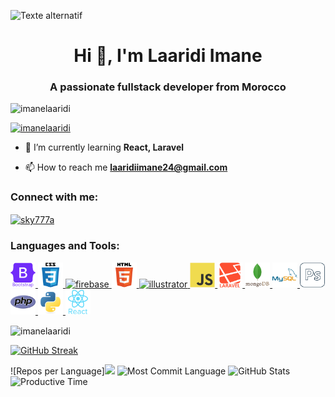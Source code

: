 ![Texte alternatif]([URL_de_l_image](https://www.pinterest.com/pin/586664288973247309/))


<h1 align="center">Hi 👋, I'm Laaridi Imane</h1>
<h3 align="center">A passionate fullstack developer from Morocco</h3>

<p align="left"> <img src="https://komarev.com/ghpvc/?username=imanelaaridi&label=Profile%20views&color=0e75b6&style=flat-square" alt="imanelaaridi" /> </p>

<p align="left"> <a href="https://github.com/ryo-ma/github-profile-trophy"><img src="https://github-profile-trophy.vercel.app/?username=imanelaaridi" alt="imanelaaridi" /></a> </p>

- 🌱 I’m currently learning **React, Laravel**

- 📫 How to reach me **laaridiimane24@gmail.com**

<h3 align="left">Connect with me:</h3>
<p align="left">
<a href="https://discord.gg/sky777a" target="blank"><img align="center" src="https://raw.githubusercontent.com/rahuldkjain/github-profile-readme-generator/master/src/images/icons/Social/discord.svg" alt="sky777a" height="30" width="40" /></a>
</p>

<h3 align="left">Languages and Tools:</h3>
<p align="left"> <a href="https://getbootstrap.com" target="_blank" rel="noreferrer"> <img src="https://raw.githubusercontent.com/devicons/devicon/master/icons/bootstrap/bootstrap-plain-wordmark.svg" alt="bootstrap" width="40" height="40"/> </a> <a href="https://www.w3schools.com/css/" target="_blank" rel="noreferrer"> <img src="https://raw.githubusercontent.com/devicons/devicon/master/icons/css3/css3-original-wordmark.svg" alt="css3" width="40" height="40"/> </a> <a href="https://firebase.google.com/" target="_blank" rel="noreferrer"> <img src="https://www.vectorlogo.zone/logos/firebase/firebase-icon.svg" alt="firebase" width="40" height="40"/> </a> <a href="https://www.w3.org/html/" target="_blank" rel="noreferrer"> <img src="https://raw.githubusercontent.com/devicons/devicon/master/icons/html5/html5-original-wordmark.svg" alt="html5" width="40" height="40"/> </a> <a href="https://www.adobe.com/in/products/illustrator.html" target="_blank" rel="noreferrer"> <img src="https://www.vectorlogo.zone/logos/adobe_illustrator/adobe_illustrator-icon.svg" alt="illustrator" width="40" height="40"/> </a> <a href="https://developer.mozilla.org/en-US/docs/Web/JavaScript" target="_blank" rel="noreferrer"> <img src="https://raw.githubusercontent.com/devicons/devicon/master/icons/javascript/javascript-original.svg" alt="javascript" width="40" height="40"/> </a> <a href="https://laravel.com/" target="_blank" rel="noreferrer"> <img src="https://raw.githubusercontent.com/devicons/devicon/master/icons/laravel/laravel-plain-wordmark.svg" alt="laravel" width="40" height="40"/> </a> <a href="https://www.mongodb.com/" target="_blank" rel="noreferrer"> <img src="https://raw.githubusercontent.com/devicons/devicon/master/icons/mongodb/mongodb-original-wordmark.svg" alt="mongodb" width="40" height="40"/> </a> <a href="https://www.mysql.com/" target="_blank" rel="noreferrer"> <img src="https://raw.githubusercontent.com/devicons/devicon/master/icons/mysql/mysql-original-wordmark.svg" alt="mysql" width="40" height="40"/> </a> <a href="https://www.photoshop.com/en" target="_blank" rel="noreferrer"> <img src="https://raw.githubusercontent.com/devicons/devicon/master/icons/photoshop/photoshop-line.svg" alt="photoshop" width="40" height="40"/> </a> <a href="https://www.php.net" target="_blank" rel="noreferrer"> <img src="https://raw.githubusercontent.com/devicons/devicon/master/icons/php/php-original.svg" alt="php" width="40" height="40"/> </a> <a href="https://www.python.org" target="_blank" rel="noreferrer"> <img src="https://raw.githubusercontent.com/devicons/devicon/master/icons/python/python-original.svg" alt="python" width="40" height="40"/> </a> <a href="https://reactjs.org/" target="_blank" rel="noreferrer"> <img src="https://raw.githubusercontent.com/devicons/devicon/master/icons/react/react-original-wordmark.svg" alt="react" width="40" height="40"/> </a> </p>

<p><img align="center" src="https://github-readme-stats.vercel.app/api/top-langs?username=imanelaaridi&show_icons=true&theme=dracula&locale=en&layout=compact" alt="imanelaaridi" /></p>
<a href="https://git.io/streak-stats"><img src="https://github-readme-streak-stats.herokuapp.com?user=ImaneLAARIDI&theme=dracula" alt="GitHub Streak" /></a>




![Repos per Language]![](http://github-profile-summary-cards.vercel.app/api/cards/profile-details?username=ImaneLAARIDI&theme=dracula)
![Most Commit Language](http://github-profile-summary-cards.vercel.app/api/cards/most-commit-language?username=ImaneLAARIDI&theme=dracula)
![GitHub Stats](http://github-profile-summary-cards.vercel.app/api/cards/stats?username=ImaneLAARIDI&theme=dracula)
![Productive Time](http://github-profile-summary-cards.vercel.app/api/cards/productive-time?username=ImaneLAARIDI&theme=dracula&utcOffset=8)
